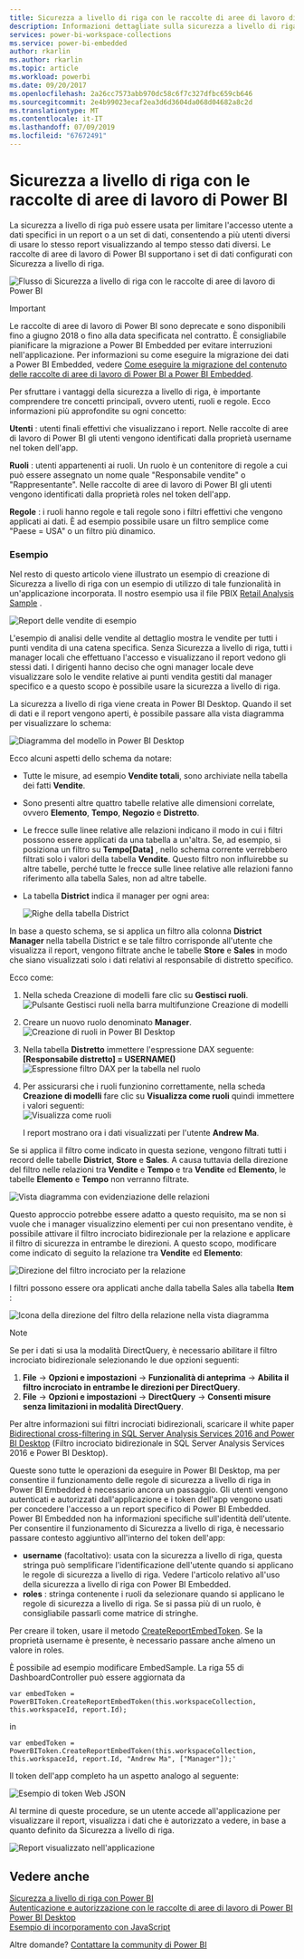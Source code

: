 ```yaml
---
title: Sicurezza a livello di riga con le raccolte di aree di lavoro di Power BI
description: Informazioni dettagliate sulla sicurezza a livello di riga con le raccolte di aree di lavoro di Power BI
services: power-bi-workspace-collections
ms.service: power-bi-embedded
author: rkarlin
ms.author: rkarlin
ms.topic: article
ms.workload: powerbi
ms.date: 09/20/2017
ms.openlocfilehash: 2a26cc7573abb970dc58c6f7c327dfbc659cb646
ms.sourcegitcommit: 2e4b99023ecaf2ea3d6d3604da068d04682a8c2d
ms.translationtype: MT
ms.contentlocale: it-IT
ms.lasthandoff: 07/09/2019
ms.locfileid: "67672491"
---
```

# <a name="row-level-security-with-power-bi-workspace-collections"></a>Sicurezza a livello di riga con le raccolte di aree di lavoro di Power BI

La sicurezza a livello di riga può essere usata per limitare l'accesso utente a dati specifici in un report o a un set di dati, consentendo a più utenti diversi di usare lo stesso report visualizzando al tempo stesso dati diversi. Le raccolte di aree di lavoro di Power BI supportano i set di dati configurati con Sicurezza a livello di riga.

![Flusso di Sicurezza a livello di riga con le raccolte di aree di lavoro di Power BI](media/row-level-security/flow-1.png)

> [!IMPORTANT]
> Le raccolte di aree di lavoro di Power BI sono deprecate e sono disponibili fino a giugno 2018 o fino alla data specificata nel contratto. È consigliabile pianificare la migrazione a Power BI Embedded per evitare interruzioni nell'applicazione. Per informazioni su come eseguire la migrazione dei dati a Power BI Embedded, vedere [Come eseguire la migrazione del contenuto delle raccolte di aree di lavoro di Power BI a Power BI Embedded](https://powerbi.microsoft.com/documentation/powerbi-developer-migrate-from-powerbi-embedded/).

Per sfruttare i vantaggi della sicurezza a livello di riga, è importante comprendere tre concetti principali, ovvero utenti, ruoli e regole. Ecco informazioni più approfondite su ogni concetto:

**Utenti** : utenti finali effettivi che visualizzano i report. Nelle raccolte di aree di lavoro di Power BI gli utenti vengono identificati dalla proprietà username nel token dell'app.

**Ruoli** : utenti appartenenti ai ruoli. Un ruolo è un contenitore di regole a cui può essere assegnato un nome quale "Responsabile vendite" o "Rappresentante". Nelle raccolte di aree di lavoro di Power BI gli utenti vengono identificati dalla proprietà roles nel token dell'app.

**Regole** : i ruoli hanno regole e tali regole sono i filtri effettivi che vengono applicati ai dati. È ad esempio possibile usare un filtro semplice come "Paese = USA" o un filtro più dinamico.

### <a name="example"></a>Esempio

Nel resto di questo articolo viene illustrato un esempio di creazione di Sicurezza a livello di riga con un esempio di utilizzo di tale funzionalità in un'applicazione incorporata. Il nostro esempio usa il file PBIX [Retail Analysis Sample](https://go.microsoft.com/fwlink/?LinkID=780547) .

![Report delle vendite di esempio](media/row-level-security/scenario-2.png)

L'esempio di analisi delle vendite al dettaglio mostra le vendite per tutti i punti vendita di una catena specifica. Senza Sicurezza a livello di riga, tutti i manager locali che effettuano l'accesso e visualizzano il report vedono gli stessi dati. I dirigenti hanno deciso che ogni manager locale deve visualizzare solo le vendite relative ai punti vendita gestiti dal manager specifico e a questo scopo è possibile usare la sicurezza a livello di riga.

La sicurezza a livello di riga viene creata in Power BI Desktop. Quando il set di dati e il report vengono aperti, è possibile passare alla vista diagramma per visualizzare lo schema:

![Diagramma del modello in Power BI Desktop](media/row-level-security/diagram-view-3.png)

Ecco alcuni aspetti dello schema da notare:

* Tutte le misure, ad esempio **Vendite totali**, sono archiviate nella tabella dei fatti **Vendite**.
* Sono presenti altre quattro tabelle relative alle dimensioni correlate, ovvero **Elemento**, **Tempo**, **Negozio** e **Distretto**.
* Le frecce sulle linee relative alle relazioni indicano il modo in cui i filtri possono essere applicati da una tabella a un'altra. Se, ad esempio, si posiziona un filtro su **Tempo[Data]** , nello schema corrente verrebbero filtrati solo i valori della tabella **Vendite**. Questo filtro non influirebbe su altre tabelle, perché tutte le frecce sulle linee relative alle relazioni fanno riferimento alla tabella Sales, non ad altre tabelle.
* La tabella **District** indica il manager per ogni area:
  
  ![Righe della tabella District](media/row-level-security/district-table-4.png)

In base a questo schema, se si applica un filtro alla colonna **District Manager** nella tabella District e se tale filtro corrisponde all'utente che visualizza il report, vengono filtrate anche le tabelle **Store** e **Sales** in modo che siano visualizzati solo i dati relativi al responsabile di distretto specifico.

Ecco come:

1. Nella scheda Creazione di modelli fare clic su **Gestisci ruoli**.  
   ![Pulsante Gestisci ruoli nella barra multifunzione Creazione di modelli](media/row-level-security/modeling-tab-5.png)
2. Creare un nuovo ruolo denominato **Manager**.  
   ![Creazione di ruoli in Power BI Desktop](media/row-level-security/manager-role-6.png)
3. Nella tabella **Distretto** immettere l'espressione DAX seguente: **[Responsabile distretto] = USERNAME()**  
   ![Espressione filtro DAX per la tabella nel ruolo](media/row-level-security/manager-role-7.png)
4. Per assicurarsi che i ruoli funzionino correttamente, nella scheda **Creazione di modelli** fare clic su **Visualizza come ruoli** quindi immettere i valori seguenti:  
   ![Visualizza come ruoli](media/row-level-security/view-as-roles-8.png)

   I report mostrano ora i dati visualizzati per l'utente **Andrew Ma**.

Se si applica il filtro come indicato in questa sezione, vengono filtrati tutti i record delle tabelle **District**, **Store** e **Sales**. A causa tuttavia della direzione del filtro nelle relazioni tra **Vendite** e **Tempo** e tra **Vendite** ed **Elemento**, le tabelle **Elemento** e **Tempo** non verranno filtrate.

![Vista diagramma con evidenziazione delle relazioni](media/row-level-security/diagram-view-9.png)

Questo approccio potrebbe essere adatto a questo requisito, ma se non si vuole che i manager visualizzino elementi per cui non presentano vendite, è possibile attivare il filtro incrociato bidirezionale per la relazione e applicare il filtro di sicurezza in entrambe le direzioni. A questo scopo, modificare come indicato di seguito la relazione tra **Vendite** ed **Elemento**:

![Direzione del filtro incrociato per la relazione](media/row-level-security/edit-relationship-10.png)

I filtri possono essere ora applicati anche dalla tabella Sales alla tabella **Item** :

![Icona della direzione del filtro della relazione nella vista diagramma](media/row-level-security/diagram-view-11.png)

> [!NOTE]
> Se per i dati si usa la modalità DirectQuery, è necessario abilitare il filtro incrociato bidirezionale selezionando le due opzioni seguenti:

1. **File** -> **Opzioni e impostazioni** -> **Funzionalità di anteprima** -> **Abilita il filtro incrociato in entrambe le direzioni per DirectQuery**.
2. **File** -> **Opzioni e impostazioni** -> **DirectQuery** -> **Consenti misure senza limitazioni in modalità DirectQuery**.

Per altre informazioni sui filtri incrociati bidirezionali, scaricare il white paper [Bidirectional cross-filtering in SQL Server Analysis Services 2016 and Power BI Desktop](https://download.microsoft.com/download/2/7/8/2782DF95-3E0D-40CD-BFC8-749A2882E109/Bidirectional%20cross-filtering%20in%20Analysis%20Services%202016%20and%20Power%20BI.docx) (Filtro incrociato bidirezionale in SQL Server Analysis Services 2016 e Power BI Desktop).

Queste sono tutte le operazioni da eseguire in Power BI Desktop, ma per consentire il funzionamento delle regole di sicurezza a livello di riga in Power BI Embedded è necessario ancora un passaggio. Gli utenti vengono autenticati e autorizzati dall'applicazione e i token dell'app vengono usati per concedere l'accesso a un report specifico di Power BI Embedded. Power BI Embedded non ha informazioni specifiche sull'identità dell'utente. Per consentire il funzionamento di Sicurezza a livello di riga, è necessario passare contesto aggiuntivo all'interno del token dell'app:

* **username** (facoltativo): usata con la sicurezza a livello di riga, questa stringa può semplificare l'identificazione dell'utente quando si applicano le regole di sicurezza a livello di riga. Vedere l'articolo relativo all'uso della sicurezza a livello di riga con Power BI Embedded.
* **roles** : stringa contenente i ruoli da selezionare quando si applicano le regole di sicurezza a livello di riga. Se si passa più di un ruolo, è consigliabile passarli come matrice di stringhe.

Per creare il token, usare il metodo [CreateReportEmbedToken](https://docs.microsoft.com/dotnet/api/microsoft.powerbi.security.powerbitoken?redirectedfrom=MSDN). Se la proprietà username è presente, è necessario passare anche almeno un valore in roles.

È possibile ad esempio modificare EmbedSample. La riga 55 di DashboardController può essere aggiornata da

    var embedToken = PowerBIToken.CreateReportEmbedToken(this.workspaceCollection, this.workspaceId, report.Id);

in

    var embedToken = PowerBIToken.CreateReportEmbedToken(this.workspaceCollection, this.workspaceId, report.Id, "Andrew Ma", ["Manager"]);'

Il token dell'app completo ha un aspetto analogo al seguente:

![Esempio di token Web JSON](media/row-level-security/app-token-string-12.png)

Al termine di queste procedure, se un utente accede all'applicazione per visualizzare il report, visualizza i dati che è autorizzato a vedere, in base a quanto definito da Sicurezza a livello di riga.

![Report visualizzato nell'applicazione](media/row-level-security/dashboard-13.png)

## <a name="see-also"></a>Vedere anche

[Sicurezza a livello di riga con Power BI](https://powerbi.microsoft.com/documentation/powerbi-admin-rls/)  
[Autenticazione e autorizzazione con le raccolte di aree di lavoro di Power BI](app-token-flow.md)  
[Power BI Desktop](https://powerbi.microsoft.com/documentation/powerbi-desktop-get-the-desktop/)  
[Esempio di incorporamento con JavaScript](https://microsoft.github.io/PowerBI-JavaScript/demo/)  

Altre domande? [Contattare la community di Power BI](https://community.powerbi.com/)
